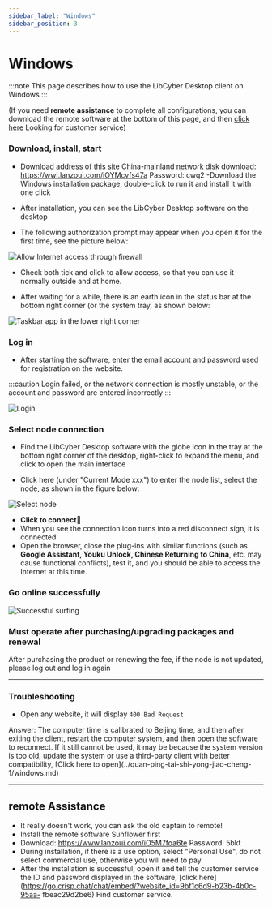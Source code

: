 ```yaml
---
sidebar_label: "Windows"
sidebar_position: 3
---
```

# Windows

:::note
This page describes how to use the LibCyber ​​Desktop client on Windows
:::

(If you need **remote assistance** to complete all configurations, you can download the remote software at the bottom of this page, and then [click here](https://go.crisp.chat/chat/embed/?website_id=9bf1c6d9-b23b-4b0c-95aa-fbeac29d2be6) Looking for customer service)


### Download, install, start
- [Download address of this site](https://panel.libcyber.xyz/clients/LibCyber-V1.2.3.exe) China-mainland network disk download: https://wwi.lanzoui.com/iOYMcvfs47a Password: cwq2
-Download the Windows installation package, double-click to run it and install it with one click

- After installation, you can see the LibCyber ​​Desktop software on the desktop

- The following authorization prompt may appear when you open it for the first time, see the picture below:

![Allow Internet access through firewall][firewall-allow]

- Check both tick and click to allow access, so that you can use it normally outside and at home.

- After waiting for a while, there is an earth icon in the status bar at the bottom right corner (or the system tray, as shown below:

![Taskbar app in the lower right corner][app-in-dock]

### Log in

- After starting the software, enter the email account and password used for registration on the website.

:::caution
Login failed, or the network connection is mostly unstable, or the account and password are entered incorrectly
:::

![Login][login]

### Select node connection

- Find the LibCyber ​​Desktop software with the globe icon in the tray at the bottom right corner of the desktop, right-click to expand the menu, and click to open the main interface

- Click here (under "Current Mode xxx") to enter the node list, select the node, as shown in the figure below:

![Select node][select-node]

- **Click to connect**🚀
- When you see the connection icon turns into a red disconnect sign, it is connected
- Open the browser, close the plug-ins with similar functions (such as **Google Assistant, Youku Unlock, Chinese Returning to China**, etc. may cause functional conflicts), test it, and you should be able to access the Internet at this time.

### Go online successfully
![Successful surfing][success]

### Must operate after purchasing/upgrading packages and renewal

After purchasing the product or renewing the fee, if the node is not updated, please log out and log in again

---
### Troubleshooting

- Open any website, it will display `400 Bad Request`

Answer: The computer time is calibrated to Beijing time, and then after exiting the client, restart the computer system, and then open the software to reconnect. If it still cannot be used, it may be because the system version is too old, update the system or use a third-party client with better compatibility, [Click here to open](../quan-ping-tai-shi-yong-jiao-cheng- 1/windows.md)

---
## remote Assistance

- It really doesn't work, you can ask the old captain to remote!
- Install the remote software Sunflower first
- Download: https://www.lanzoui.com/iO5M7foa6te Password: 5bkt
- During installation, if there is a use option, select "Personal Use", do not select commercial use, otherwise you will need to pay.
- After the installation is successful, open it and tell the customer service the ID and password displayed in the software, [click here](https://go.crisp.chat/chat/embed/?website_id=9bf1c6d9-b23b-4b0c-95aa- fbeac29d2be6) Find customer service.

[app-in-dir]: https://cdn.jsdelivr.net/gh/LibCyber/docs-cdn@v1.0.1/assets/pirate-windows/app-in-dir.jpg "Open the software in the folder "
[firewall-allow]: https://cdn.jsdelivr.net/gh/LibCyber/docs-cdn@v1.0.1/assets/pirate-windows/firewall-allow.jpg "Allow Internet access through firewall"
[login]: https://cdn.jsdelivr.net/gh/LibCyber/docs-cdn@v1.0.1/assets/pirate-windows/login.jpg "Login"
[app-in-dock]: https://cdn.jsdelivr.net/gh/LibCyber/docs-cdn@v1.0.1/assets/pirate-windows/app-in-dock.jpg "app in the taskbar"
[select-node]: https://cdn.jsdelivr.net/gh/LibCyber/docs-cdn@v1.0.1/assets/pirate-windows/select-node.jpg "Select Node"
[success]: https://cdn.jsdelivr.net/gh/LibCyber/docs-cdn@v1.0.1/assets/pirate-windows/success.jpg "Successfully surfed the Internet"